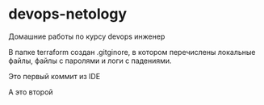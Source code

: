 # devops-netology
Домашние работы по курсу devops инженер

В папке terraform создан .gitginore, в котором перечислены локальные файлы, файлы с паролями и логи с падениями.

Это первый коммит из IDE

А это второй